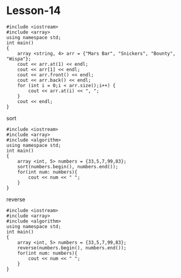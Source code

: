 # Lesson-14

    #include <iostream>
    #include <array>
    using namespace std;
    int main()
    {
        array <string, 4> arr = {"Mars Bar", "Snickers", "Bounty", "Wispa"};
        cout << arr.at(1) << endl;
        cout << arr[1] << endl;
        cout << arr.front() << endl;
        cout << arr.back() << endl;
        for (int i = 0;i < arr.size();i++) {
            cout << arr.at(i) << ", ";
        }
        cout << endl;
    }

sort

    #include <iostream>
    #include <array>
    #include <algorithm>
    using namespace std;
    int main()
    {
        array <int, 5> numbers = {33,5,7,99,83};
        sort(numbers.begin(), numbers.end());
        for(int num: numbers){
            cout << num << " ";
        }
    }
   
reverse

    #include <iostream>
    #include <array>
    #include <algorithm>
    using namespace std;
    int main()
    {
        array <int, 5> numbers = {33,5,7,99,83};
        reverse(numbers.begin(), numbers.end());
        for(int num: numbers){
            cout << num << " ";
        }
    }
